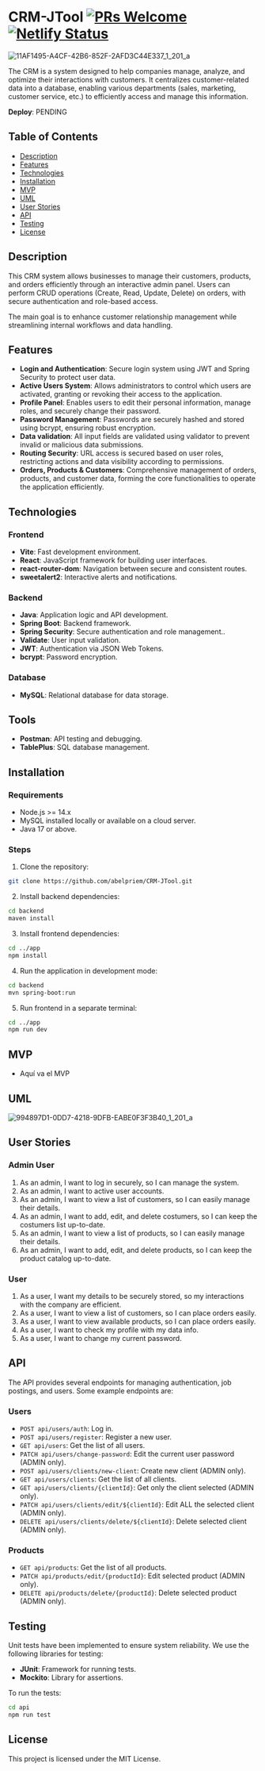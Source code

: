 # CRM-JTool [![PRs Welcome](https://img.shields.io/badge/PRs-welcome-brightgreen.svg?style=flat-square)](http://makeapullrequest.com)[![Netlify Status](https://api.netlify.com/api/v1/badges/633082cd-8c9e-4c2e-b2fc-b3063e66d8b2/deploy-status)](https://app.netlify.com/sites/portfolio-abelprieto-fullstack/deploys)

![11AF1495-A4CF-42B6-852F-2AFD3C44E337_1_201_a](https://github.com/user-attachments/assets/db4ee1f8-494a-4e20-a339-f15ac84b9e23)

The CRM is a system designed to help companies manage, analyze, and optimize their interactions with customers. It centralizes customer-related data into a database, enabling various departments (sales, marketing, customer service, etc.) to efficiently access and manage this information.

**Deploy**: PENDING

## Table of Contents

- [Description](#description)
- [Features](#features)
- [Technologies](#technologies)
- [Installation](#installation)
- [MVP](#mvp)
- [UML](#uml)
- [User Stories](#user-stories)
- [API](#api)
- [Testing](#testing)
- [License](#license)

## Description

This CRM system allows businesses to manage their customers, products, and orders efficiently through an interactive admin panel. Users can perform CRUD operations (Create, Read, Update, Delete) on orders, with secure authentication and role-based access.

The main goal is to enhance customer relationship management while streamlining internal workflows and data handling.

## Features

- **Login and Authentication**: Secure login system using JWT and Spring Security to protect user data.
- **Active Users System**: Allows administrators to control which users are activated, granting or revoking their access to the application.
- **Profile Panel**: Enables users to edit their personal information, manage roles, and securely change their password.
- **Password Management**: Passwords are securely hashed and stored using bcrypt, ensuring robust encryption.
- **Data validation**: All input fields are validated using validator to prevent invalid or malicious data submissions.
- **Routing Security**: URL access is secured based on user roles, restricting actions and data visibility according to permissions.
- **Orders, Products & Customers**: Comprehensive management of orders, products, and customer data, forming the core functionalities to operate the application efficiently.

## Technologies

### Frontend

- **Vite**: Fast development environment.
- **React**: JavaScript framework for building user interfaces.
- **react-router-dom**: Navigation between secure and consistent routes.
- **sweetalert2**: Interactive alerts and notifications.

### Backend

- **Java**: Application logic and API development.
- **Spring Boot**: Backend framework.
- **Spring Security**: Secure authentication and role management..
- **Validate**: User input validation.
- **JWT**: Authentication via JSON Web Tokens.
- **bcrypt**: Password encryption.

### Database

- **MySQL**: Relational database for data storage.

## Tools

- **Postman**: API testing and debugging.
- **TablePlus**: SQL database management.

## Installation

### Requirements

- Node.js >= 14.x
- MySQL installed locally or available on a cloud server.
- Java 17 or above.

### Steps

1. Clone the repository:

```bash
git clone https://github.com/abelpriem/CRM-JTool.git

```

2. Install backend dependencies:

```bash
cd backend
maven install
```

3. Install frontend dependencies:

```bash
cd ../app
npm install
```

4. Run the application in development mode:

```bash
cd backend
mvn spring-boot:run
```

5. Run frontend in a separate terminal:

```bash
cd ../app
npm run dev
```

## MVP

- Aquí va el MVP

## UML

![994897D1-0DD7-4218-9DFB-EABE0F3F3B40_1_201_a](https://github.com/user-attachments/assets/52fb90e0-624b-488c-94d9-15441fb4c1f4)

## User Stories

### Admin User

1. As an admin, I want to log in securely, so I can manage the system.
2. As an admin, I want to active user accounts.
3. As an admin, I want to view a list of customers, so I can easily manage their details.
4. As an admin, I want to add, edit, and delete costumers, so I can keep the costumers list up-to-date.
5. As an admin, I want to view a list of products, so I can easily manage their details.
6. As an admin, I want to add, edit, and delete products, so I can keep the product catalog up-to-date.

### User

1. As a user, I want my details to be securely stored, so my interactions with the company are efficient.
2. As a user, I want to view a list of customers, so I can place orders easily.
3. As a user, I want to view available products, so I can place orders easily.
4. As a user, I want to check my profile with my data info.
5. As a user, I want to change my current password.

## API

The API provides several endpoints for managing authentication, job postings, and users. Some example endpoints are:

### Users

- `POST api/users/auth`: Log in.
- `POST api/users/register`: Register a new user.
- `GET api/users`: Get the list of all users.
- `PATCH api/users/change-password`: Edit the current user password (ADMIN only).
- `POST api/users/clients/new-client`: Create new client (ADMIN only).
- `GET api/users/clients`: Get the list of all clients.
- `GET api/users/clients/{clientId}`: Get only the client selected (ADMIN only).
- `PATCH api/users/clients/edit/${clientId}`: Edit ALL the selected client (ADMIN only).
- `DELETE api/users/clients/delete/${clientId}`: Delete selected client (ADMIN only).

### Products

- `GET api/products`: Get the list of all products.
- `PATCH api/products/edit/{productId}`: Edit selected product (ADMIN only).
- `DELETE api/products/delete/{productId}`: Delete selected product (ADMIN only).

## Testing

Unit tests have been implemented to ensure system reliability. We use the following libraries for testing:

- **JUnit**: Framework for running tests.
- **Mockito**: Library for assertions.

To run the tests:

```bash
cd api
npm run test
```

## License

This project is licensed under the MIT License.

